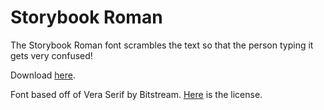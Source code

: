 # Storybook Roman

The Storybook Roman font scrambles the text so that the person typing it gets very confused!

Download [here](https://github.com/aarikpokras/StorybookRoman/releases/).

Font based off of Vera Serif by Bitstream. [Here](https://www.fontsquirrel.com/license/bitstream-vera-serif) is the license.
